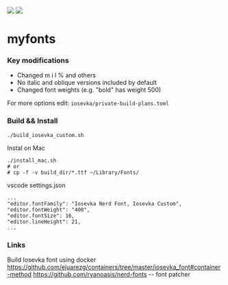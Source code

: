 ![](https://github.com/awnion/myfonts/blob/master/imgs/iosevka-custom-dark.png?raw=true)
![](https://github.com/awnion/myfonts/blob/master/imgs/iosevka-custom-light.png?raw=true)

# myfonts

### Key modifications


* Changed m i l % and others
* No italic and oblique versions included by default
* Changed font weights (e.g. "bold" has weight 500)

For more options edit: `iosevka/private-build-plans.toml`

### Build && Install

```
./build_iosevka_custom.sh
```

Instal on Mac
```
./install_mac.sh
# or 
# cp -f -v build_dir/*.ttf ~/Library/Fonts/
```

vscode settings.json
```
...
"editor.fontFamily": "Iosevka Nerd Font, Iosevka Custom",
"editor.fontWeight": "400",
"editor.fontSize": 16,
"editor.lineHeight": 21,
...
```

### Links

Build Iosevka font using docker
https://github.com/ejuarezg/containers/tree/master/iosevka_font#container-method
https://github.com/ryanoasis/nerd-fonts -- font patcher
